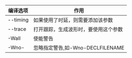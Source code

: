 
|  编译选项  |  作用  |
|  ----  |  ----  |
| --timing | 如果使用了时延，则需要添加该参数 |
| --trace | 打开跟踪，生成波形时，要使用这个参数 |  
| -Wall | 使能警告 |
| -Wno-<message> | 忽略指定警告,如-Wno-DECLFILENAME |
